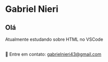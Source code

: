 # Gabriel Nieri

## Olá
Atualmente estudando sobre HTML no VSCode

<br/> :email: Entre em contato: gabrielnieri43@gmail.com
